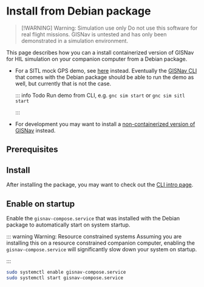 # Install from Debian package

> [!WARNING] Warning: Simulation use only
> Do not use this software for real flight missions. GISNav is untested and has only been demonstrated in a simulation environment.

This page describes how you can a install containerized version of GISNav for HIL simulation on your companion computer from a Debian package.

- For a SITL mock GPS demo, see [here](/README) instead. Eventually the [GISNav CLI](/gisnav-cli) that comes with the Debian package should be able to run the demo as well, but currently that is not the case.

    ::: info Todo
    Run demo from CLI, e.g. `gnc sim start` or `gnc sim sitl start`

    :::

- For development you may want to install a [non-containerized version of GISNav](/install-locally) instead.




## Prerequisites

<!--@include: ./shared/docker-compose-required.md-->

## Install

<!--@include: ./shared/install-debian.md-->

After installing the package, you may want to check out the [CLI intro page](/gisnav-cli).

## Enable on startup

Enable the `gisnav-compose.service` that was installed with the Debian package to automatically start on system startup.

::: warning Warning: Resource constrained systems
Assuming you are installing this on a resource constrained companion computer, enabling the `gisnav-compose.service` will significantly slow down your system on startup.

:::

```bash
sudo systemctl enable gisnav-compose.service
sudo systemctl start gisnav-compose.service
```
